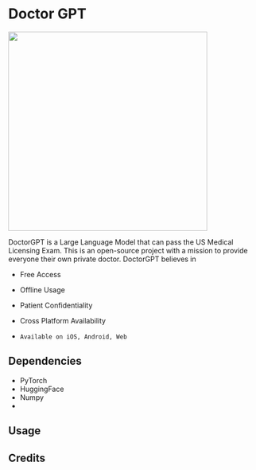 # Doctor GPT
<img src="https://i.imgur.com/18jVWiV.png" width="400" height="400">

DoctorGPT is a Large Language Model that can pass the US Medical Licensing Exam. This is an open-source project with a mission to provide everyone their own private doctor. DoctorGPT believes in

- Free Access 
- Offline Usage 
- Patient Confidentiality
- Cross Platform Availability



-     Available on iOS, Android, Web


## Dependencies
- PyTorch
- HuggingFace
- Numpy
- 

## Usage


## Credits
